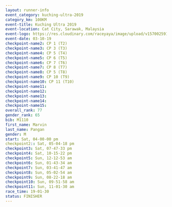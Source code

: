 ```yaml
---
layout: runner-info 
event_category: kuching-ultra-2019 
category_km: 100KM 
event-title: Kuching Ultra 2019
event-location: Cat City, Sarawak, Malaysia 
event-logo: https://res.cloudinary.com/raceyaya/image/upload/v1570025915/logo/kuching_ultra_jsvtue.jpg 
event-date: 03-10-19 
checkpoint-name2: CP 1 (T2) 
checkpoint-name3: CP 3 (T3) 
checkpoint-name4: CP 5 (T4) 
checkpoint-name5: CP 6 (T5) 
checkpoint-name6: CP 7 (T6) 
checkpoint-name7: CP 8 (T7) 
checkpoint-name8: CP 5 (T8) 
checkpoint-name9: CP 10 (T9) 
checkpoint-name10: CP 11 (T10) 
checkpoint-name11:  
checkpoint-name12: 
checkpoint-name13: 
checkpoint-name14: 
checkpoint-name15: 
overall_rank: 77
gender_rank: 65
bib: M1110
first_name: Marvin
last_name: Pangan
gender: M
start: Sat, 04-00-00 pm
checkpoint2:: Sat, 05-04-18 pm
checkpoint3: Sat, 07-47-33 pm
checkpoint4: Sat, 10-15-22 pm
checkpoint5: Sun, 12-12-53 am
checkpoint6: Sun, 01-43-34 am
checkpoint7: Sun, 03-41-47 am
checkpoint8: Sun, 05-02-54 am
checkpoint9: Sun, 08-22-18 am
checkpoint10: Sun, 09-51-58 am
checkpoint11: Sun, 11-01-30 am
race_time: 19-01-30
status: FINISHER
---
```

